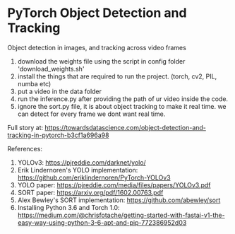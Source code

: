 # PyTorch Object Detection and Tracking
Object detection in images, and tracking across video frames

1. download the weights file using the script in config folder 'download_weights.sh'
2. install the things that are required to run the project. (torch, cv2, PIL, numba etc)
3. put a video in the data folder
4. run the inference.py after providing the path of ur video inside the code.
5. ignore the sort.py file, it is about object tracking to make it real time. we can detect for every frame we dont want real time. 

Full story at:
https://towardsdatascience.com/object-detection-and-tracking-in-pytorch-b3cf1a696a98

References:
1. YOLOv3: https://pjreddie.com/darknet/yolo/
2. Erik Lindernoren's YOLO implementation: https://github.com/eriklindernoren/PyTorch-YOLOv3
3. YOLO paper: https://pjreddie.com/media/files/papers/YOLOv3.pdf
4. SORT paper: https://arxiv.org/pdf/1602.00763.pdf
5. Alex Bewley's SORT implementation: https://github.com/abewley/sort
6. Installing Python 3.6 and Torch 1.0: https://medium.com/@chrisfotache/getting-started-with-fastai-v1-the-easy-way-using-python-3-6-apt-and-pip-772386952d03
